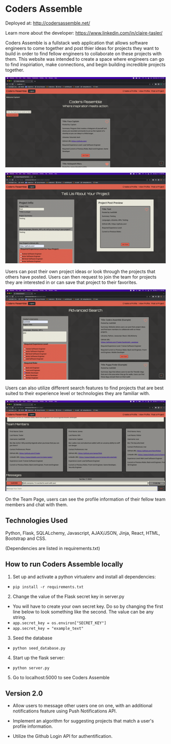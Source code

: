 # Coders Assemble 

Deployed at: http://codersassemble.net/

Learn more about the developer: https://www.linkedin.com/in/claire-tasler/

Coders Assemble is a fullstack web application that allows software engineers 
to come together and post thier ideas for projects they want to build in order
to find fellow engineers to collaborate on these projects with them. This 
website was intended to create a space where engineers can go 
to find inspiriation, make connections, and begin building incredible 
projects together. 

![Home Page](/readme_pics/homepagescreenshot.png?raw=true)

![Project Post Page](/readme_pics/create%20a%20project%20post%20screenshot.png)

Users can post their own project ideas or look through the projects that others
have posted. Users can then request to join the team for projects they are 
interested in or can save that project to their favorites. 

![Advanced Search Page](/readme_pics/advanced%20search%20screenshot.png)

Users can also utilize different search features to find projects that are best
suited to their experience level or technologies they are familiar with. 

![Team Page](/readme_pics/team%20page%20screenshot.png)

On the Team Page, users can see the profile information of their fellow 
team members and chat with them. 

## Technologies Used 
Python, Flask, SQLALchemy, Javascript, AJAX/JSON, Jinja, React, HTML, Bootstrap 
and CSS.

(Dependencies are listed in requirements.txt)

## How to run Coders Assemble locally

1. Set up and activate a python virtualenv and install all dependencies: 
  * `pip install -r requirements.txt`

2. Change the value of the Flask secret key in server.py
  * You will have to create your own secret key. Do so by changing the first
  line below to look something like the second. The value can be any string. 
  * `app.secret_key = os.environ["SECRET_KEY"]`
  * `app.secret_key = "example_text"`

3. Seed the database 
  * `python seed_database.py`

4. Start up the flask server: 
  * `python server.py` 

5. Go to localhost:5000 to see Coders Assemble

## Version 2.0

* Allow users to message other users one on one, with an additional notifications
feature using Push Notifications API.

* Implement an algorithm for suggesting projects that match a user's profile 
information. 

* Utilize the Github Login API for authentification. 





